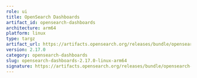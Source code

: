 ```yaml
---
role: ui
title: OpenSearch Dashboards
artifact_id: opensearch-dashboards
architecture: arm64
platform: linux
type: targz
artifact_url: https://artifacts.opensearch.org/releases/bundle/opensearch-dashboards/2.17.0/opensearch-dashboards-2.17.0-linux-arm64.tar.gz
version: 2.17.0
category: opensearch-dashboards
slug: opensearch-dashboards-2.17.0-linux-arm64
signature: https://artifacts.opensearch.org/releases/bundle/opensearch-dashboards/2.17.0/opensearch-dashboards-2.17.0-linux-arm64.tar.gz.sig
---
```


